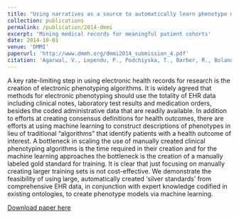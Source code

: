 ```yaml
---
title: "Using narratives as a source to automatically learn phenotype models"
collection: publications
permalink: /publication/2014-dmmi
excerpt: 'Mining medical records for meaningful patient cohorts'
date: 2014-10-01
venue: 'DMMI'
paperurl: 'http://www.dmmh.org/dmmi2014_submission_4.pdf'
citation: 'Agarwal, V., Lependu, P., Podchiyska, T., Barber, R., Boland, M., Hripcsak, G., & Shah, N. (2014). Using narratives as a source to automatically learn phenotype models. In Workshop on Data Mining for Medical Informatics.'
---
```

A key rate-limiting step in using electronic health records for research is the creation of electronic phenotyping algorithms. It is widely agreed that methods for electronic phenotyping should use the totality of EHR data including clinical notes, laboratory test results and medication orders, besides the coded administrative data that are readily available. In addition to efforts at creating consensus definitions for health outcomes, there are efforts at using machine learning to construct descriptions of phenotypes in lieu of traditional “algorithms” that identify patients with a health outcome of interest. A bottleneck in scaling the use of manually created clinical phenotyping algorithms is the time required in their creation and for the machine learning approaches the bottleneck is the creation of a manually labeled gold standard for training. It is clear that just focusing on manually creating larger training sets is not cost-effective. We demonstrate the feasibility of using large, automatically created ‘silver standards’ from comprehensive EHR data, in conjunction with expert knowledge codified in existing ontologies, to create phenotype models via machine learning.

[Download paper here](http://www.dmmh.org/dmmi2014_submission_4.pdf)




